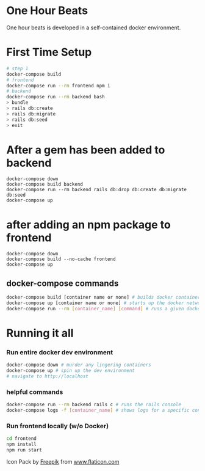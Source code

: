 # One Hour Beats

One hour beats is developed in a self-contained docker environment.

# First Time Setup

```sh
# step 1
docker-compose build
# frontend
docker-compose run --rm frontend npm i
# backend
docker-compose run --rm backend bash
> bundle
> rails db:create
> rails db:migrate
> rails db:seed
> exit
```

# After a gem has been added to backend

```
docker-compose down
docker-compose build backend
docker-compose run --rm backend rails db:drop db:create db:migrate db:seed
docker-compose up
```

# after adding an npm package to frontend

```
docker-compose down
docker-compose build --no-cache frontend
docker-compose up
```

## docker-compose commands

```sh
docker-compose build [container name or none] # builds docker containers
docker-compose up [container name or none] # starts up the docker network, optionaly with a given container
docker-compose run --rm [container_name] [command] # runs a given docker container with an explicit command - commands like `bash` to get command line access to a container.
```

# Running it all

### Run entire docker dev environment

```sh
docker-compose down # murder any lingering containers
docker-compose up # spin up the dev environment
# navigate to http://localhost
```

### helpful commands

```sh
docker-compose run --rm backend rails c # runs the rails console
docker-compose logs -f [container_name] # shows logs for a specific container
```

### Run frontend locally (w/o Docker)

```sh
cd frontend
npm install
npm run start
```

Icon Pack by <a href="https://www.flaticon.com/authors/freepik" title="Freepik">Freepik</a> from <a href="https://www.flaticon.com/" title="Flaticon">www.flaticon.com</a></div>
